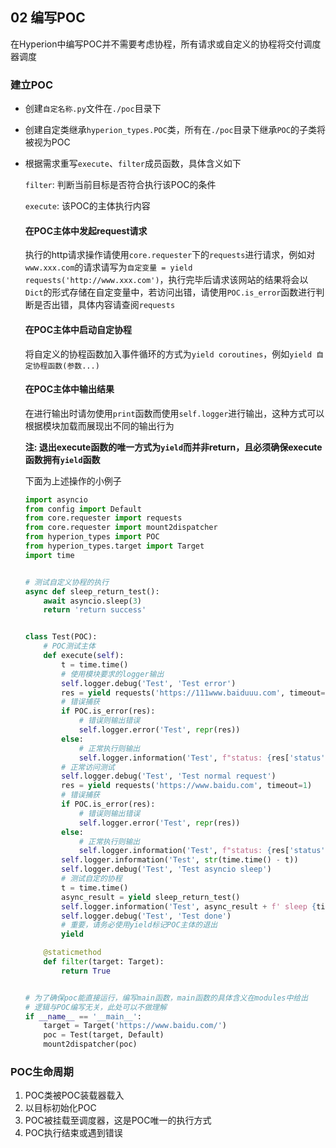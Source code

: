 ## 02 编写POC

在Hyperion中编写POC并不需要考虑协程，所有请求或自定义的协程将交付调度器调度

### 建立POC

- 创建`自定名称.py`文件在`./poc`目录下

- 创建自定类继承`hyperion_types.POC`类，所有在`./poc`目录下继承`POC`的子类将被视为POC

- 根据需求重写`execute`、`filter`成员函数，具体含义如下

  `filter`: 判断当前目标是否符合执行该POC的条件

  `execute`: 该POC的主体执行内容

  #### 在POC主体中发起request请求
  
  执行的http请求操作请使用`core.requester`下的`requests`进行请求，例如对`www.xxx.com`的请求请写为`自定变量 = yield requests('http://www.xxx.com')`，执行完毕后请求该网站的结果将会以`Dict`的形式存储在自定变量中，若访问出错，请使用`POC.is_error`函数进行判断是否出错，具体内容请查阅`requests`
  
  #### 在POC主体中启动自定协程
  
  将自定义的协程函数加入事件循环的方式为`yield coroutines`，例如`yield 自定协程函数(参数...)`
  
  #### 在POC主体中输出结果
  
  在进行输出时请勿使用`print`函数而使用`self.logger`进行输出，这种方式可以根据模块加载而展现出不同的输出行为
  
  **注: 退出execute函数的唯一方式为`yield`而并非return，且必须确保execute函数拥有`yield`函数**
  
  下面为上述操作的小例子
  
  ```python
  import asyncio
  from config import Default
  from core.requester import requests
  from core.requester import mount2dispatcher
  from hyperion_types import POC
  from hyperion_types.target import Target
  import time
  
  
  # 测试自定义协程的执行
  async def sleep_return_test():
      await asyncio.sleep(3)
      return 'return success'
  
  
  class Test(POC):
      # POC测试主体
      def execute(self):
          t = time.time()
          # 使用模块要求的logger输出
          self.logger.debug('Test', 'Test error')
          res = yield requests('https://111www.baiduuu.com', timeout=1)
          # 错误捕获
          if POC.is_error(res):
              # 错误则输出错误
              self.logger.error('Test', repr(res))
          else:
              # 正常执行则输出
              self.logger.information('Test', f"status: {res['status']}")
          # 正常访问测试
          self.logger.debug('Test', 'Test normal request')
          res = yield requests('https://www.baidu.com', timeout=1)
          # 错误捕获
          if POC.is_error(res):
              # 错误则输出错误
              self.logger.error('Test', repr(res))
          else:
              # 正常执行则输出
              self.logger.information('Test', f"status: {res['status']}")
          self.logger.information('Test', str(time.time() - t))
          self.logger.debug('Test', 'Test asyncio sleep')
          # 测试自定的协程
          t = time.time()
          async_result = yield sleep_return_test()
          self.logger.information('Test', async_result + f' sleep {time.time() - t} s')
          self.logger.debug('Test', 'Test done')
          # 重要，请务必使用yield标记POC主体的退出
          yield
  
      @staticmethod
      def filter(target: Target):
          return True
  
  
  # 为了确保poc能直接运行，编写main函数，main函数的具体含义在modules中给出
  # 逻辑与POC编写无关，此处可以不做理解
  if __name__ == '__main__':
      target = Target('https://www.baidu.com/')
      poc = Test(target, Default)
      mount2dispatcher(poc)
  ```
### POC生命周期

1. POC类被POC装载器载入
2. 以目标初始化POC
3. POC被挂载至调度器，这是POC唯一的执行方式
4. POC执行结束或遇到错误

